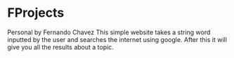 # FProjects
Personal by Fernando Chavez
This simple website takes a string word inputted by the user and searches the internet using google. After this it will give you all the results about a topic.
